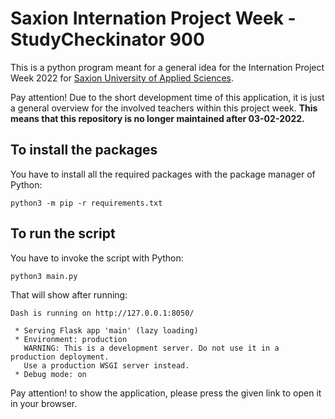 # Saxion Internation Project Week - StudyCheckinator 900

This is a python program meant for a general idea for the Internation Project Week 2022 for [Saxion University of Applied Sciences](https://www.saxion.edu).

Pay attention! Due to the short development time of this application, it is just a general overview for the involved teachers within this project week. **This means that this repository is no longer maintained after 03-02-2022.**

## To install the packages

You have to install all the required packages with the package manager of Python:

```
python3 -m pip -r requirements.txt
```

## To run the script

You have to invoke the script with Python:

```
python3 main.py
```

That will show after running:

```
Dash is running on http://127.0.0.1:8050/

 * Serving Flask app 'main' (lazy loading)
 * Environment: production
   WARNING: This is a development server. Do not use it in a production deployment.
   Use a production WSGI server instead.
 * Debug mode: on
```

Pay attention! to show the application, please press the given link to open it in your browser.